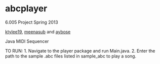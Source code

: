 abcplayer
=========

6.005 Project Spring 2013

[ktylee19](https://github.com/ktylee19), [meenasub](https://github.com/meenasub) and [aybose](https://github.com/aybose)

Java MIDI Sequencer

TO RUN: 1.  Navigate to the player package and run Main.java.  2.  Enter the path to the sample .abc files listed in sample_abc to play a song. 

